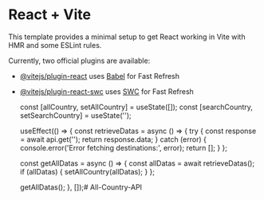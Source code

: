 # React + Vite

This template provides a minimal setup to get React working in Vite with HMR and some ESLint rules.

Currently, two official plugins are available:

- [@vitejs/plugin-react](https://github.com/vitejs/vite-plugin-react/blob/main/packages/plugin-react/README.md) uses [Babel](https://babeljs.io/) for Fast Refresh
- [@vitejs/plugin-react-swc](https://github.com/vitejs/vite-plugin-react-swc) uses [SWC](https://swc.rs/) for Fast Refresh


  const [allCountry, setAllCountry] = useState([]);
  const [searchCountry, setSearchCountry] = useState('');

  useEffect(() => {
    const retrieveDatas = async () => {
      try {
        const response = await api.get('');
        return response.data;
      } catch (error) {
        console.error('Error fetching destinations:', error);
        return [];
      }
    };

    const getAllDatas = async () => {
      const allDatas = await retrieveDatas();
      if (allDatas) {
        setAllCountry(allDatas);
      }
    };

    getAllDatas();
  }, []);# All-Country-API
